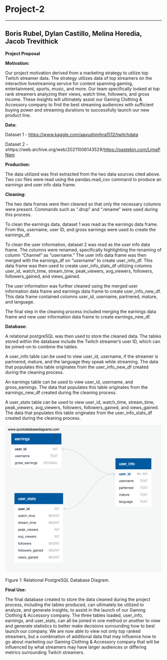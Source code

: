 
# Project-2

--- 
Boris Rubel, Dylan Castillo, Melina Heredia, Jacob Trevithick 
--- 

**Project Proposal**

**Motivation:**

Our project motivation derived from a marketing strategy to utilize top Twitch streamer data. The strategy utilizes data of top streamers on the interactive livestreaming service for content spanning gaming, entertainment, sports, music, and more. Our team specifically looked at top rank streamers analyzing their views, watch time, followers, and gross income. These insights will ultimately assist our Gaming Clothing & Accessory company to find the best streaming audiences with sufficient buying power and streaming durations to successfully launch our new product line.

**Data:**

Dataset 1 - https://www.kaggle.com/aayushmihra1512/twitchdata

Dataset 2 - shttps://web.archive.org/web/20211006143529/https://pastebin.com/LjmaPNam

**Production:**

The data utilized was first extracted from the two data sources cited above. Two csv files were read using the pandas.read_csv command to produce an earnings  and user info data frame.

**Cleaning:**

The two data frames were then cleaned so that only the necessary columns were present. Commands such as “.drop” and “.rename” were used during this process.

To clean the earnings data, dataset 1 was read as the earnings data frame. From this, username, user ID, and gross earnings were used to create the earnings_df.

To clean the user information, dataset 2 was read as the user info data frame. The columns were renamed, specifically highlighting the renaming of column “Channel” as “username.” The user info data frame was then merged with the earnings_df on “username” to create user_info_df. This data frame was then used to create user_info_stats_df utilizing columns user_id, watch_time, stream_time, peak_viewers, avg_viewers, followers, followers_gained, and views_gained. 

The user information was further cleaned using the merged user information data frame and earnings data frame to create user_info_new_df. This data frame contained columns user_id, username, partnered, mature, and language.

The final step in the cleaning process included merging the earnings data frame and new user information data frame to create earnings_new_df.

**Database:**

A relational postgreSQL was then used to store the cleaned data. The tables stored within the database include the Twitch streamer’s user ID, which can be joined-on to combine the tables. 

A user_info table can be used to view user_id, username, if the streamer is partnered, mature, and the language they speak while streaming. The data that populates this table originates from the user_info_new_df created during the cleaning process.

An earnings table can be used to view user_id, username, and gross_earnings. The data that populates this table originates from the earnings_new_df created during the cleaning process.

A user_stats table can be used to view user_id, watch_time, stream_time, peak_viewers, avg_viewers, followers, followers_gained, and views_gained. The data that populates this table originates from the user_info_stats_df created during the cleaning process.

![This is an image](https://github.com/JacobTrevithick/Project-2/blob/main/SQL_Schema/Database_diagram.png)

Figure 1: Relational PostgreSQL Database Diagram.

**Final Use:**

The final database created to store the data cleaned during the project process, including the tables produced, can ultimately be utilized to analyze, and generate insights, to assist in the launch of our Gaming Clothing & Accessory company. The three tables loaded, user_info, earnings, and user_stats, can all be joined in one method or another to view and generate statistics to better make decisions surrounding how to best launch our company. We are now able to view not only top ranked streamers, but a combination of additional data that may influence how to go about marketing our Gaming Clothing & Accessory company that will be influenced by what streamers may have larger audiences or differing metrics surrounding Twitch streamers.
